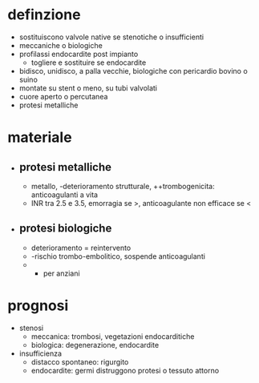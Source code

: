 # definzione
- sostituiscono valvole native se stenotiche o insufficienti
- meccaniche o biologiche
- profilassi endocardite post impianto
	- togliere e sostituire se endocardite
- bidisco, unidisco, a palla vecchie, biologiche con pericardio bovino o suino
- montate su stent o meno, su tubi valvolati
- cuore aperto o percutanea
- protesi metalliche

# materiale
- ## protesi metalliche
	- metallo, -deterioramento strutturale, ++trombogenicita: anticoagulanti a vita
	- INR tra 2.5 e 3.5, emorragia se >, anticoagulante non efficace se <
- ## protesi biologiche
	- deterioramento = reintervento
	- -rischio trombo-embolitico, sospende anticoagulanti
	- + per anziani

# prognosi
- stenosi
	- meccanica: trombosi, vegetazioni endocarditiche
	- biologica: degenerazione, endocardite
- insufficienza
	- distacco spontaneo: rigurgito
	- endocardite: germi distruggono protesi o tessuto attorno
